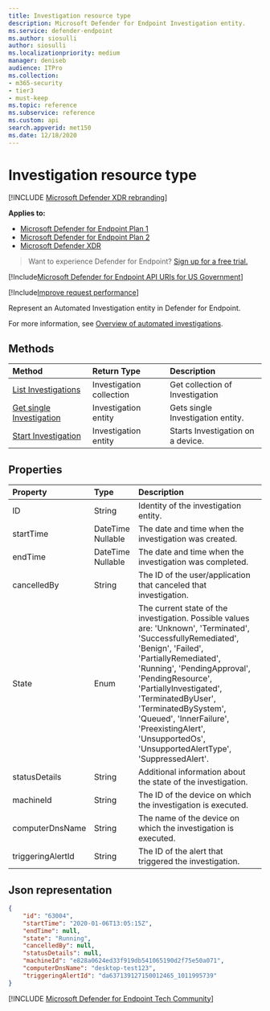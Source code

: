 ```yaml
---
title: Investigation resource type
description: Microsoft Defender for Endpoint Investigation entity.
ms.service: defender-endpoint
ms.author: siosulli
author: siosulli
ms.localizationpriority: medium
manager: deniseb
audience: ITPro
ms.collection: 
- m365-security
- tier3
- must-keep
ms.topic: reference
ms.subservice: reference
ms.custom: api
search.appverid: met150
ms.date: 12/18/2020
---
```


# Investigation resource type

[!INCLUDE [Microsoft Defender XDR rebranding](../../../includes/microsoft-defender.md)]

**Applies to:**
- [Microsoft Defender for Endpoint Plan 1](https://go.microsoft.com/fwlink/p/?linkid=2154037)
- [Microsoft Defender for Endpoint Plan 2](https://go.microsoft.com/fwlink/p/?linkid=2154037)
- [Microsoft Defender XDR](https://go.microsoft.com/fwlink/?linkid=2118804)

> Want to experience Defender for Endpoint? [Sign up for a free trial.](https://signup.microsoft.com/create-account/signup?products=7f379fee-c4f9-4278-b0a1-e4c8c2fcdf7e&ru=https://aka.ms/MDEp2OpenTrial?ocid=docs-wdatp-exposedapis-abovefoldlink)

[!Include[Microsoft Defender for Endpoint API URIs for US Government](../../../includes/microsoft-defender-api-usgov.md)]

[!Include[Improve request performance](../../../includes/improve-request-performance.md)]

Represent an Automated Investigation entity in Defender for Endpoint.

For more information, see [Overview of automated investigations](../automated-investigations.md).

## Methods

Method|Return Type|Description
:---|:---|:---
[List Investigations](get-investigation-collection.md)|Investigation collection|Get collection of Investigation
[Get single Investigation](get-investigation-object.md)|Investigation entity|Gets single Investigation entity.
[Start Investigation](initiate-autoir-investigation.md)|Investigation entity|Starts Investigation on a device.

## Properties

Property|Type|Description
:---|:---|:---
ID|String|Identity of the investigation entity. 
startTime|DateTime Nullable|The date and time when the investigation was created.
endTime|DateTime Nullable|The date and time when the investigation was completed.
cancelledBy|String|The ID of the user/application that canceled that investigation.
State|Enum|The current state of the investigation. Possible values are: 'Unknown', 'Terminated', 'SuccessfullyRemediated', 'Benign', 'Failed', 'PartiallyRemediated', 'Running', 'PendingApproval', 'PendingResource', 'PartiallyInvestigated', 'TerminatedByUser', 'TerminatedBySystem', 'Queued', 'InnerFailure', 'PreexistingAlert', 'UnsupportedOs', 'UnsupportedAlertType', 'SuppressedAlert'.
statusDetails|String|Additional information about the state of the investigation.
machineId|String|The ID of the device on which the investigation is executed.
computerDnsName|String|The name of the device on which the investigation is executed.
triggeringAlertId|String|The ID of the alert that triggered the investigation.

## Json representation

```json
{
    "id": "63004",
    "startTime": "2020-01-06T13:05:15Z",
    "endTime": null,
    "state": "Running",
    "cancelledBy": null,
    "statusDetails": null,
    "machineId": "e828a0624ed33f919db541065190d2f75e50a071",
    "computerDnsName": "desktop-test123",
    "triggeringAlertId": "da637139127150012465_1011995739"
}
```
[!INCLUDE [Microsoft Defender for Endpoint Tech Community](../../../includes/defender-mde-techcommunity.md)]
